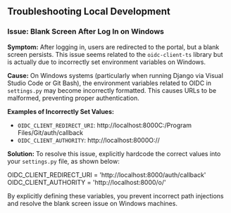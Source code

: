 ## Troubleshooting Local Development

### Issue: Blank Screen After Log In on Windows

**Symptom:**
After logging in, users are redirected to the portal, but a blank screen persists. This issue seems related to the `oidc-client-ts` library but is actually due to incorrectly set environment variables on Windows.

**Cause:**
On Windows systems (particularly when running Django via Visual Studio Code or Git Bash), the environment variables related to OIDC in `settings.py` may become incorrectly formatted. This causes URLs to be malformed, preventing proper authentication.

**Examples of Incorrectly Set Values:**
- `OIDC_CLIENT_REDIRECT_URI`:
  http://localhost:8000C:/Program Files/Git/auth/callback
- `OIDC_CLIENT_AUTHORITY`:
  http://localhost:8000O://

**Solution:**
To resolve this issue, explicitly hardcode the correct values into your `settings.py` file, as shown below:

OIDC_CLIENT_REDIRECT_URI = 'http://localhost:8000/auth/callback'<br>
OIDC_CLIENT_AUTHORITY = 'http://localhost:8000/o/'

By explicitly defining these variables, you prevent incorrect path injections and resolve the blank screen issue on Windows machines.
